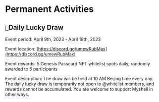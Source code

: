 # Permanent Activities

## `🎉`Daily Lucky Draw

Event period: April 9th, 2023 - April 18th, 2023

Event location: [https://discord.gg/umewRubMax](https://discord.gg/umewRubMax)

Event rewards: 5 Genesis Passcard NFT whitelist spots daily, randomly awarded to 5 participants

Event description: The draw will be held at 10 AM Beijing time every day. The daily lucky draw is temporarily not open to @whitelist members, and rewards cannot be accumulated. You are welcome to support Myshell in other ways.